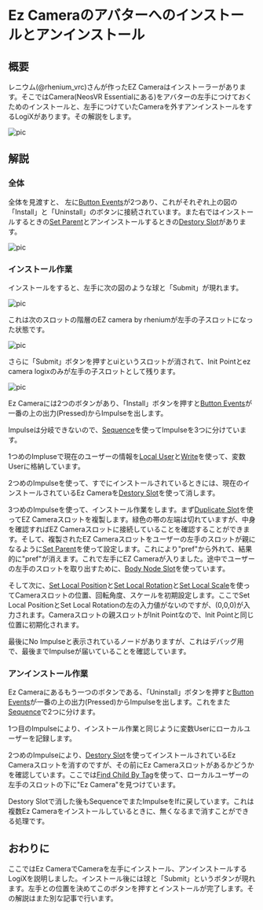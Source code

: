 <!-- NeosVR Techbook-->

# Ez Cameraのアバターへのインストールとアンインストール

## 概要

レニウム(@rhenium_vrc)さんが作ったEZ Cameraはインストーラーがあります。そこではCamera(NeosVR Essentialにある)をアバターの左手につけておくためのインストールと、左手につけていたCameraを外すアンインストールをするLogiXがあります。その解説をします。

![pic](https://pbs.twimg.com/media/ETzF-7dUMAE9tFU?format=jpg&name=medium "pic")

## 解説

### 全体

全体を見渡すと、
左に[Button Events](https://neosvrjp.memo.wiki/d/Button%20Events)が2つあり、これがそれぞれ上の図の「Install」と「Uninstall」のボタンに接続されています。また右ではインストールするときの[Set Parent](https://neosvrjp.memo.wiki/d/Set%20Parent)とアンインストールするときの[Destory Slot](https://neosvrjp.memo.wiki/d/Destroy%20Slot)があります。


![pic](https://pbs.twimg.com/media/ETzBehCUcAE1dNz?format=jpg&name=large "pic")

### インストール作業

インストールをすると、左手に次の図のような球と「Submit」が現れます。

![pic](https://pbs.twimg.com/media/ETzF-7eUwAEmclO?format=jpg&name=small "pic")

これは次のスロットの階層のEZ camera by rheniumが左手の子スロットになった状態です。

![pic](https://pbs.twimg.com/media/ETzF-7xU4AAWxz6?format=jpg&name=large "pic")

さらに「Submit」ボタンを押すとuiというスロットが消されて、Init Pointとez camera logixのみが左手の子スロットとして残ります。

![pic](https://pbs.twimg.com/media/ETzF-8NUYAE-hDD?format=jpg&name=medium "pic")

Ez Cameraには2つのボタンがあり、「Install」ボタンを押すと[Button Events](https://neosvrjp.memo.wiki/d/Button%20Events)が一番の上の出力(Pressed)からImpulseを出します。

Impulseは分岐できないので、[Sequence](https://neosvrjp.memo.wiki/d/Sequence)を使ってImpulseを3つに分けています。

1つめのImpluseで現在のユーザーの情報を[Local User](https://neosvrjp.memo.wiki/d/Local%20User)と[Write](https://neosvrjp.memo.wiki/d/Write)を使って、変数Userに格納しています。

2つめのImpulseを使って、すでにインストールされているときには、現在のインストールされているEz Cameraを[Destory Slot](https://neosvrjp.memo.wiki/d/Destroy%20Slot)を使って消します。

3つめのImpulseを使って、インストール作業をします。まず[Duplicate Slot](https://neosvrjp.memo.wiki/d/Duplicate%20Slot)を使ってEZ Cameraスロットを複製します。緑色の帯の左端は切れていますが、中身を確認すればEZ Cameraスロットに接続していることを確認することができます。そして、複製されたEZ Cameraスロットをユーザーの左手のスロットが親になるように[Set Parent](https://neosvrjp.memo.wiki/d/Set%20Parent)を使って設定します。これにより"pref"から外れて、結果的に"pref"が消えます。これで左手にEZ Cameraが入りました。途中でユーザーの左手のスロットを取り出すために、[Body Node Slot](https://neosvrjp.memo.wiki/d/Body%20Node%20Slot)を使っています。

そして次に、[Set Local Position](https://neosvrjp.memo.wiki/d/Set%20Local%20Position)と[Set Local Rotation](https://neosvrjp.memo.wiki/d/SetLocalRotation)と[Set Local Scale](https://neosvrjp.memo.wiki/d/SetLocalRotation)を使ってCameraスロットの位置、回転角度、スケールを初期設定します。ここでSet Local PositionとSet Local Rotationの左の入力値がないのですが、(0,0,0)が入力されます。Cameraスロットの親スロットがInit Pointなので、Init Pointと同じ位置に初期化されます。

最後にNo Impulseと表示されているノードがありますが、これはデバッグ用で、最後までImpulseが届いていることを確認しています。


### アンインストール作業
Ez Cameraにあるもう一つのボタンである、「Uninstall」ボタンを押すと[Button Events](https://neosvrjp.memo.wiki/d/Button%20Events)が一番の上の出力(Pressed)からImpulseを出します。これをまた[Sequence](https://neosvrjp.memo.wiki/d/Sequence)で2つに分けます。

1つ目のImpulseにより、インストール作業と同じように変数Userにローカルユーザーを記録します。

2つめのImpulseにより、[Destory Slot](https://neosvrjp.memo.wiki/d/Destroy%20Slot)を使ってインストールされているEz Cameraスロットを消すのですが、その前にEz Cameraスロットがあるかどうかを確認しています。ここでは[Find Child By Tag](https://neosvrjp.memo.wiki/d/Find%20Child%20By%20Tag)を使って、ローカルユーザーの左手のスロットの下に"Ez Camera"を見つけています。

Destory Slotで消した後もSequenceでまたImpulseをIfに戻しています。これは複数Ez Cameraをインストールしているときに、無くなるまで消すことができる処理です。

<!--  Sequenceの2番目が上の記述であっているか確認する　-->

## おわりに
ここではEz CameraでCameraを左手にインストール、アンインストールするLogiXを説明しました。インストール後には球と「Submit」というボタンが現れます。左手との位置を決めてこのボタンを押すとインストールが完了します。その解説はまた別な記事で行います。

